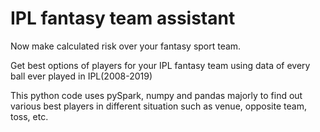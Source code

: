# IPL fantasy team assistant

Now make calculated risk over your fantasy sport team.

Get best options of players for your IPL fantasy team using data of every ball ever played in IPL(2008-2019)

This python code uses pySpark, numpy and pandas majorly to find out various best players in different situation such as venue, opposite team, toss, etc.
